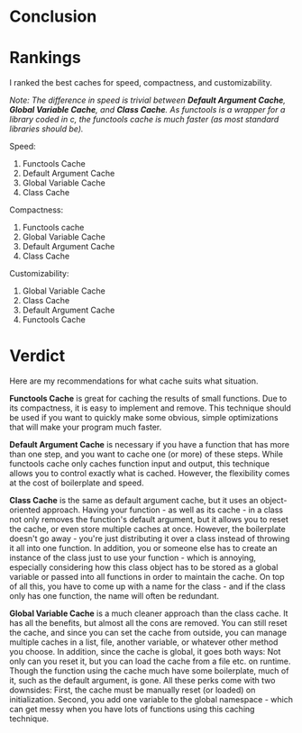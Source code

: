 # Conclusion

# Rankings

I ranked the best caches for speed, compactness, and customizability.

_Note: The difference in speed is trivial between **Default Argument Cache**, **Global Variable Cache**, and **Class Cache**. As functools is a wrapper for a library coded in c, the functools cache is much faster (as most standard libraries should be)._

Speed: 
1. Functools Cache
2. Default Argument Cache
3. Global Variable Cache
4. Class Cache

Compactness: 
1. Functools cache
2. Global Variable Cache
3. Default Argument Cache
4. Class Cache

Customizability: 
1. Global Variable Cache
2. Class Cache
3. Default Argument Cache
4. Functools Cache

# Verdict

Here are my recommendations for what cache suits what situation.

**Functools Cache** is great for caching the results of small functions. Due to its compactness, it is easy to implement and remove. This technique should be used if you want to quickly make some obvious, simple optimizations that will make your program much faster.

**Default Argument Cache** is necessary if you have a function that has more than one step, and you want to cache one (or more) of these steps. While functools cache only caches function input and output, this technique allows you to control exactly what is cached. However, the flexibility comes at the cost of boilerplate and speed.

**Class Cache** is the same as default argument cache, but it uses an object-oriented approach. Having your function - as well as its cache - in a class not only removes the function's default argument, but it allows you to reset the cache, or even store multiple caches at once. However, the boilerplate doesn't go away - you're just distributing it over a class instead of throwing it all into one function. In addition, you or someone else has to create an instance of the class just to use your function - which is annoying, especially considering how this class object has to be stored as a global variable or passed into all functions in order to maintain the cache. On top of all this, you have to come up with a name for the class - and if the class only has one function, the name will often be redundant.

**Global Variable Cache** is a much cleaner approach than the class cache. It has all the benefits, but almost all the cons are removed. You can still reset the cache, and since you can set the cache from outside, you can manage multiple caches in a list, file, another variable, or whatever other method you choose. In addition, since the cache is global, it goes both ways: Not only can you reset it, but you can load the cache from a file etc. on runtime. Though the function using the cache much have some boilerplate, much of it, such as the default argument, is gone. All these perks come with two downsides: First, the cache must be manually reset (or loaded) on initialization. Second, you add one variable to the global namespace - which can get messy when you have lots of functions using this caching technique.